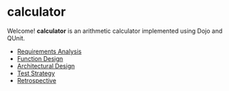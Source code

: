 calculator
==========
Welcome! **calculator** is an arithmetic calculator implemented using Dojo and QUnit.

- [Requirements Analysis](https://github.com/andrewaliu/calculator/wiki/Requirements-Analysis)
- [Function Design](https://github.com/andrewaliu/calculator/wiki/Functional-Design)
- [Architectural Design](https://github.com/andrewaliu/calculator/wiki/Architectural-Design)
- [Test Strategy](https://github.com/andrewaliu/calculator/wiki/Test-Strategy)
- [Retrospective](https://github.com/andrewaliu/calculator/wiki/Retrospective)
